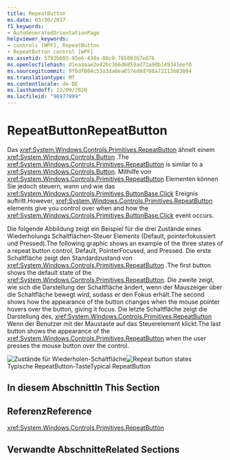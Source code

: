 ```yaml
---
title: RepeatButton
ms.date: 03/30/2017
f1_keywords:
- AutoGeneratedOrientationPage
helpviewer_keywords:
- controls [WPF], RepeatButton
- RepeatButton control [WPF]
ms.assetid: 5702b603-95e6-438a-88c0-76509367e876
ms.openlocfilehash: d1eaaaae2e42bc366d6859ad72a90b149341eef0
ms.sourcegitcommit: 9f6df084c53a3da0ea657ed0d708a72213683084
ms.translationtype: MT
ms.contentlocale: de-DE
ms.lasthandoff: 12/09/2020
ms.locfileid: "96977899"
---
```

# <a name="repeatbutton"></a><span data-ttu-id="ea350-102">RepeatButton</span><span class="sxs-lookup"><span data-stu-id="ea350-102">RepeatButton</span></span>
<span data-ttu-id="ea350-103">Das <xref:System.Windows.Controls.Primitives.RepeatButton> ähnelt einem <xref:System.Windows.Controls.Button> .</span><span class="sxs-lookup"><span data-stu-id="ea350-103">The <xref:System.Windows.Controls.Primitives.RepeatButton> is similar to a <xref:System.Windows.Controls.Button>.</span></span> <span data-ttu-id="ea350-104">Mithilfe von <xref:System.Windows.Controls.Primitives.RepeatButton> Elementen können Sie jedoch steuern, wann und wie das <xref:System.Windows.Controls.Primitives.ButtonBase.Click> Ereignis auftritt.</span><span class="sxs-lookup"><span data-stu-id="ea350-104">However, <xref:System.Windows.Controls.Primitives.RepeatButton> elements give you control over when and how the <xref:System.Windows.Controls.Primitives.ButtonBase.Click> event occurs.</span></span>  
  
 <span data-ttu-id="ea350-105">Die folgende Abbildung zeigt ein Beispiel für die drei Zustände eines Wiederholungs Schaltflächen-Steuer Elements (Default, pointerfokussiert und Pressed).</span><span class="sxs-lookup"><span data-stu-id="ea350-105">The following graphic shows an example of the three states of a repeat button control, Default, PointerFocused, and Pressed.</span></span> <span data-ttu-id="ea350-106">Die erste Schaltfläche zeigt den Standardzustand von <xref:System.Windows.Controls.Primitives.RepeatButton> .</span><span class="sxs-lookup"><span data-stu-id="ea350-106">The first button shows the default state of the <xref:System.Windows.Controls.Primitives.RepeatButton>.</span></span> <span data-ttu-id="ea350-107">Die zweite zeigt, wie sich die Darstellung der Schaltfläche ändert, wenn der Mauszeiger über die Schaltfläche bewegt wird, sodass er den Fokus erhält.</span><span class="sxs-lookup"><span data-stu-id="ea350-107">The second shows how the appearance of the button changes when the mouse pointer hovers over the button, giving it focus.</span></span> <span data-ttu-id="ea350-108">Die letzte Schaltfläche zeigt die Darstellung des, <xref:System.Windows.Controls.Primitives.RepeatButton> Wenn der Benutzer mit der Maustaste auf das Steuerelement klickt.</span><span class="sxs-lookup"><span data-stu-id="ea350-108">The last button shows the appearance of the <xref:System.Windows.Controls.Primitives.RepeatButton> when the user presses the mouse button over the control.</span></span>  
  
 <span data-ttu-id="ea350-109">![Zustände für Wiederholen-Schaltfläche](./media/ss-ctl-repeatbutton.png "SS_CTL_repeatbutton")</span><span class="sxs-lookup"><span data-stu-id="ea350-109">![Repeat button states](./media/ss-ctl-repeatbutton.png "SS_CTL_repeatbutton")</span></span>  
<span data-ttu-id="ea350-110">Typische RepeatButton-Taste</span><span class="sxs-lookup"><span data-stu-id="ea350-110">Typical RepeatButton</span></span>  
  
## <a name="in-this-section"></a><span data-ttu-id="ea350-111">In diesem Abschnitt</span><span class="sxs-lookup"><span data-stu-id="ea350-111">In This Section</span></span>  
  
## <a name="reference"></a><span data-ttu-id="ea350-112">Referenz</span><span class="sxs-lookup"><span data-stu-id="ea350-112">Reference</span></span>  
 <xref:System.Windows.Controls.Primitives.RepeatButton>  
  
## <a name="related-sections"></a><span data-ttu-id="ea350-113">Verwandte Abschnitte</span><span class="sxs-lookup"><span data-stu-id="ea350-113">Related Sections</span></span>
